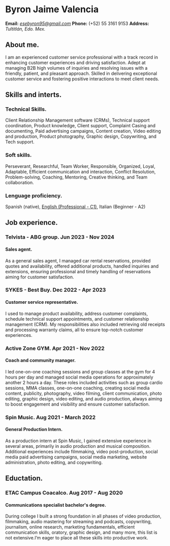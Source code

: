 # Byron Jaime Valencia
**Email:** *esebyron95@gmail.com* 
**Phone:** (+52) 55 3161 9153
**Address:** *Tultitlán, Edo. Mex.*

## About me.
I am an experienced customer service professional with a track record in enhancing customer experiences and driving satisfaction.
Adept at managing B2B high volumes of inquiries and resolving issues with a friendly, patient, and pleasant approach.
Skilled in delivering exceptional customer service and fostering positive interactions to meet client needs.

## Skills and interts.

### Technical Skills.
Client Relationship Management software (CRMs), Technical support coordination, Product knowledge, Client support, Complaint Casing and documenting,
Paid advertising campaigns, Content creation, Video editing and production, Product photography, Graphic design, Copywriting,  and Tech support.

### Soft skills.
Perseverant, Researchful, Team Worker, Responsible, Organized, Loyal, Adaptable, Efficient communication and interaction, Conflict Resolution, Problem-solving,
Coaching, Mentoring, Creative thinking, and Team collaboration.

### Lenguage proficiency.
Spanish (native), [English (Professional - C1)](https://cert.efset.org/Wwisne), Italian (Beginner - A2)

## Job experience.

### Telvista - ABG group.   Jun 2023 - Nov 2024
#### Sales agent.
As a general sales agent, I managed car rental reservations, provided quotes and availability, offered additional products, handled inquiries and extensions, ensuring
professional and timely handling of reservations aiming for customer satisfaction.

### SYKES - Best Buy.   Dec 2022 - Apr 2023
#### Customer service representative.
I used to manage product availability, address customer complaints, schedule technical support appointments, and customer relationship management (CRM). My responsibilities
also included retrieving old receipts and processing warranty claims, all to ensure top-notch customer experiences.

### Active Zone GYM.    Apr 2021 - Nov 2022
#### Coach and community manager.
I led one-on-one coaching sessions and group classes at the gym for 4 hours per day and managed social media operations for approximately another 2 hours a day. These roles
included activities such as group cardio sessions, MMA classes, one-on-one coaching, creating social media content, publicity, photography, video filming, client
communication, photo editing, graphic design, video editing, and audio production, always aiming to boost engagement and visibility and ensure customer satisfaction.

### Spin Music.    Aug 2021 - March 2022
#### General Production Intern.
As a production intern at Spin Music, I gained extensive experience in several areas, primarily in audio production and musical composition. Additional experiences include
filmmaking, video post-production, social media paid advertising campaigns, social media marketing, website administration, photo editing, and copywriting.

## Eductation.

### ETAC Campus Coacalco.   Aug 2017 - Aug 2020
#### Communications specialist bachelor's degree.
During college I built a strong foundation in all phases of video production, filmmaking, audio mastering for streaming and podcasts, copywriting,  journalism, online research,
marketing fundamentals, efficient communication skills, oratory, graphic design, and many more, this list is not extensive.I’m eager to place all these skills into productive
work.
